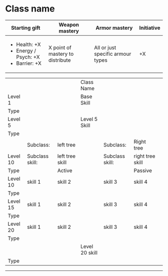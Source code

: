 #   Class name

|Starting gift   |Weapon mastery   |Armor mastery   |Initiative   |
|---|---|---|---|
|<ul><li>Health: +X</li><li>Energy / Psych: +X</li><li>Barrier: +X</li></ul>   |X point of mastery to distribute   |All or just specific armour types   | +X   |

|   |   |   |   |   |   |   |
|---|---|---|---|---|---|---|
|   |   |   |Class Name   |   |   |
|Level 1   |   |   |Base Skill   |   |   |
|Type   |   |   |   |   |   |
|Level 5   |   |   |Level 5 Skill|   |   |
|Type   |   |   |   |   |   |
|   |Subclass:   |left tree   |   |Subclass:   |Right tree   |
|Level 10   |Subclass skill:   |left tree skill   |   |Subclass skill:   | right tree skill   |
|Type   |   |Active   |   |   |Passive   |
|Level 10   |skill 1    |skill 2   |   |skill 3   |skill 4   |
|Type   |   |   |   |   |   |
|Level 15   |skill 1    |skill 2   |   |skill 3   |skill 4   |
|Type   |   |   |   |   |   |
|Level 20   |skill 1    |skill 2   |   |skill 3   |skill 4   |
|Type   |   |   |   |   |   |
|   |   |   |Level 20 skill   |   |   |
|Type   |   |   |   |   |   |

---